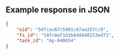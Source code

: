 

## Example response in JSON

```json
{
    "oid": "54fcac67c5981c67aa357cc9", 
    "fs_id": "54fc8af1d1b6dd448253ed71", 
    "task_id": "mp-940654"
}
```

